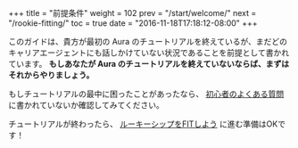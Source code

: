 +++
title = "前提条件"
weight = 102
prev = "/start/welcome/"
next = "/rookie-fitting/"
toc = true
date = "2016-11-18T17:18:12-08:00"
+++

このガイドは、貴方が最初の Aura のチュートリアルを終えているが、まだどのキャリアエージェントにも話しかけていない状況であることを前提として書かれています。 **もしあなたが Aura のチュートリアルを終えていないならば、まずはそれからやりましょう。**

もしチュートリアルの最中に困ったことがあったなら、 [初心者のよくある質問](/reference/rookie-faq) に書かれていないか確認してみてください。

チュートリアルが終わったら、 [ルーキーシップをFITしよう](/rookie-fitting/) に進む準備はOKです！